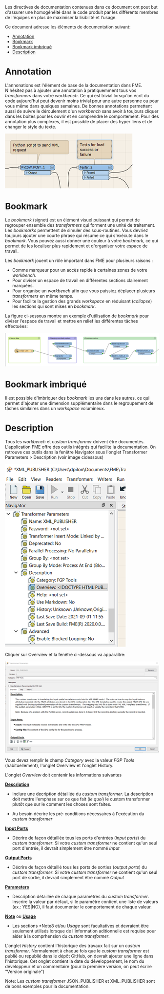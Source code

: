 Les directives de documentation contenues dans ce document ont pout but d'assurer une homogénéité dans le code produit par les différents membres de l'équipes en plus de maximiser la lisibilité et l'usage.

Ce document adresse les éléments de documentstion suivant:

 - [Annotation](#Annotation)
 - [Bookmark](#Bookmark)
 - [Bookmark imbriqué](#Bookmark-imbriqué)
 - [Description](#Description)


# Annotation

L'annonations est l'élément de base de la documentation dans FME.  N'hésitez pas à ajouter une annotation à pratiquemment tous vos *transformers* dans votre *workbench*.  Ce qui est trivial lorsqu'on écrit du code aujourd'hui peut devenir moins trivial pour une autre personne ou pour vous même dans quelques semaines.  De bonnes annotations permettent aussi de suivre le déroulement d'un *workbench* sans avoir à toujours cliquer dans les boîtes pour les ouvrir et en comprendre le comportement.  Pour des annotation plus complexes, il est possible de placer des hyper liens et de changer le style du texte.

![img_3.png](img_3.png)

# Bookmark

Le *bookmark* (signet) est un élément visuel puissant qui permet de regrouper ensemble des *transformers* qui forment une unité de traitement.  Les *bookmarks* permettent de simuler des sous-routines.  Vous devriez toujours ajouter une courte phrase qui résume ce qui s'exécute dans le *bookmark*.  Vous pouvez aussi donner une couleur à votre *bookmark*, ce qui permet de les localiser plus rapidement et d'organiser votre espace de travail.

Les *bookmark* jouent un rôle important dans FME pour plusieurs raisons :

  * Comme marqueur pour un accès rapide à certaines zones de votre *workbench*.
  * Pour diviser un espace de travail en différentes sections clairement marquées.
  * Pour organise un *workbench* afin que vous puissiez déplacer plusieurs *transformers* en même temps.
  * Pour facilite la gestion des grands *workspace* en réduisant (*collapse*) les sections qui sont mises en *bookmark*.

La figure ci-sessous montre un exemple d'utilisation de *bookmark* pour diviser l'espace de travail et mettre en relief les différentes tâches effectuées:

![img.png](img.png)

# Bookmark imbriqué

Il est possible d'imbriquer des *bookmark* les uns dans les autres.  ce qui permet d'ajouter une dimension supplémentaire dans le regroupement de tâches similaires dans un *workspace* volumineux.

# Description

Tous les *workbench* et *custom transformer* doivent être documentés.  L'application FME offre des outils intégrés qui facilite la documentation.  On retrouve ces outils dans la fenêtre Navigator sous l'onglet Transformer Parameters > Description (voir image cidessous)

![img_1.png](img_1.png)

Cliquer sur Overview et la fenêtre ci-dessous va apparaître:

![img_2.png](img_2.png)

Vous devez remplir le champ  *Category* avec la valeur *FGP Tools* (habituellement), l'onglet Overview et l'onglet History.

L'onglet *Overview* doit contenir les informations suivantes

<u>**Description**</u>

  * Inclure une decription détaillée du *custom transformer*.  La description doit mettre l'emphase sur ce que fait (*le quoi*) le custom transformer plutôt que sur le comment les choses sont faites.

  * Au besoin décrire les pré-conditions nécessaires à l'exécution du *custom transformer*

 
<u>**Input Ports**</u>

  * Décrire de façon détaillée tous les ports d'entrées (*input ports*) du *custom transformer*. Si votre *custom transformer* ne contient qu'un seul port d'entrée, il devrait simplement être nommé *Input*


<u>**Output Ports**</u>

  * Décrire de façon détaillé tous les ports de sorties (*output ports*) du *custom transformer*. Si votre *custom transformer* ne contient qu'un seul port de sortie, il devrait simplement être nommé *Output*


<u>**Parameters**</u>

  * Description détaillée de chaque paramètres du *custom transformer*.  Inscrire la valeur par défaut, si le paramètre contient une liste de valeurs (ex.: YES|NO), il faut documenter le comportement de chaque valeur. 


<u>**Note**</u> ou <u>**Usage**</u> 

  * Les sections *Note8 et/ou *Usage* sont facultatives et devraient être seulement utilisés lorsque de l'information aditionnelle est requise pour aider à la comprhension du *custom transformer*.


L'onglet *History* contient l'historique des travaux fait sur un *custom transformer*.  Normalement à chaque fois que le *custom transformer* est publié ou republié dans le dépôt GitHub, on devrait ajouter une ligne dans l'historique.  Cet onglet contient la date du développement, le nom du développeur et un commentaire (pour la première version, on peut écrire "Version originale")

Note: Les *custom transformer* JSON_PUBLISHER et XML_PUBLISHER sont de bons exemples pour la documentation.
